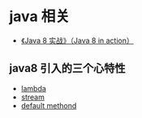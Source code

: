 # java 相关

- [《Java 8 实战》（Java 8 in action）](https://item.jd.com/11917790.html)

## java8 引入的三个心特性

- [lambda](lambda.md)
- [stream](stream.md)
- [default methond](default-method.md)